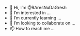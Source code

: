 - 👋 Hi, I’m @RAresNuDaGresh
- 👀 I’m interested in ...
- 🌱 I’m currently learning ...
- 💞️ I’m looking to collaborate on ...
- 📫 How to reach me ...

<!---
RAresNuDaGresh/RAresNuDaGresh is a ✨ special ✨ repository because its `README.md` (this file) appears on your GitHub profile.
You can click the Preview link to take a look at your changes.
--->
